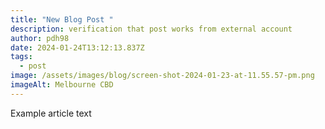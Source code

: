 ```yaml
---
title: "New Blog Post "
description: verification that post works from external account
author: pdh98
date: 2024-01-24T13:12:13.837Z
tags:
  - post
image: /assets/images/blog/screen-shot-2024-01-23-at-11.55.57-pm.png
imageAlt: Melbourne CBD
---
```

Example article text